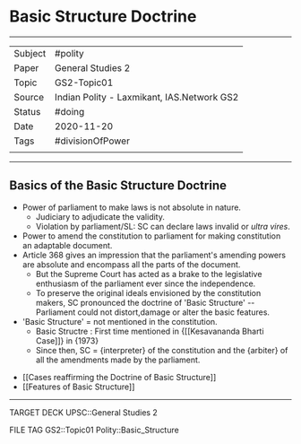 # Basic Structure Doctrine

***

|         |                                            |
| ------- | ------------------------------------------ |
| Subject | #polity                                    |
| Paper   | General Studies 2                          |
| Topic   | GS2-Topic01                                  |
| Source  | Indian Polity - Laxmikant, IAS.Network GS2 |
| Status  | #doing                                     |
| Date    | 2020-11-20                                 |
| Tags    | #divisionOfPower                           |
|         |                                            |

***

## Basics of the Basic Structure Doctrine

*   Power of parliament to make laws is not absolute in nature.
    *   Judiciary to adjudicate the validity.
    *   Violation by parliament/SL: SC can declare laws invalid or *ultra vires*.
*   Power to amend the constitution to parliament for making constitution an adaptable document.
*   Article 368 gives an impression that the parliament's amending powers are absolute and encompass all the parts of the document.
    *   But the Supreme Court has acted as a brake to the legislative enthusiasm of the parliament ever since the independence.
    *   To preserve the original ideals envisioned by the constitution makers, SC pronounced the doctrine of 'Basic Structure' -- Parliament could not distort,damage or alter the basic features.
*   'Basic Structure' = not mentioned in the constitution.
    *   Basic Structre : First time mentioned in {[[Kesavananda Bharti Case]]} in {1973}
    *   Since then, SC = {interpreter} of the constitution and the {arbiter} of all the amendments made by the parliament.

- [[Cases reaffirming the Doctrine of Basic Structure]]
- [[Features of Basic Structure]]

***

TARGET DECK
UPSC::General Studies 2

FILE TAG
GS2::Topic01 Polity::Basic_Structure


